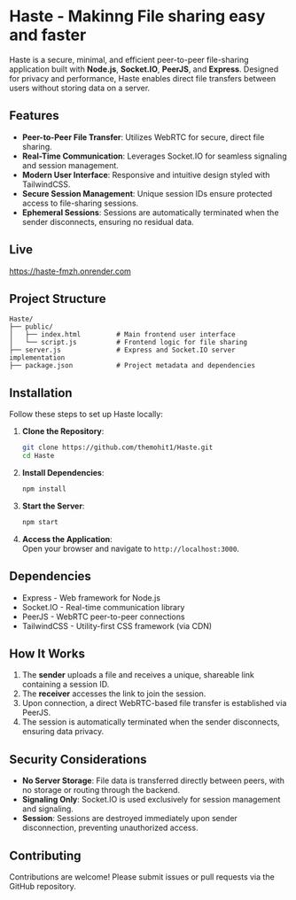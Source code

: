 # Haste - Makinng File sharing easy and faster

Haste is a secure, minimal, and efficient peer-to-peer file-sharing application built with **Node.js**, **Socket.IO**, **PeerJS**, and **Express**. Designed for privacy and performance, Haste enables direct file transfers between users without storing data on a server.

## Features

- **Peer-to-Peer File Transfer**: Utilizes WebRTC for secure, direct file sharing.
- **Real-Time Communication**: Leverages Socket.IO for seamless signaling and session management.
- **Modern User Interface**: Responsive and intuitive design styled with TailwindCSS.
- **Secure Session Management**: Unique session IDs ensure protected access to file-sharing sessions.
- **Ephemeral Sessions**: Sessions are automatically terminated when the sender disconnects, ensuring no residual data.

## Live

https://haste-fmzh.onrender.com

## Project Structure

```
Haste/
├── public/
│   ├── index.html         # Main frontend user interface
│   └── script.js          # Frontend logic for file sharing
├── server.js              # Express and Socket.IO server implementation
├── package.json           # Project metadata and dependencies
```

## Installation

Follow these steps to set up Haste locally:

1. **Clone the Repository**:

   ```bash
   git clone https://github.com/themohit1/Haste.git
   cd Haste
   ```

2. **Install Dependencies**:

   ```bash
   npm install
   ```

3. **Start the Server**:

   ```bash
   npm start
   ```

4. **Access the Application**:\
   Open your browser and navigate to `http://localhost:3000`.


## Dependencies

- Express - Web framework for Node.js
- Socket.IO - Real-time communication library
- PeerJS - WebRTC peer-to-peer connections
- TailwindCSS - Utility-first CSS framework (via CDN)

## How It Works

1. The **sender** uploads a file and receives a unique, shareable link containing a session ID.
2. The **receiver** accesses the link to join the session.
3. Upon connection, a direct WebRTC-based file transfer is established via PeerJS.
4. The session is automatically terminated when the sender disconnects, ensuring data privacy.

## Security Considerations

- **No Server Storage**: File data is transferred directly between peers, with no storage or routing through the backend.
- **Signaling Only**: Socket.IO is used exclusively for session management and signaling.
- **Session**: Sessions are destroyed immediately upon sender disconnection, preventing unauthorized access.

## Contributing

Contributions are welcome! Please submit issues or pull requests via the GitHub repository.
